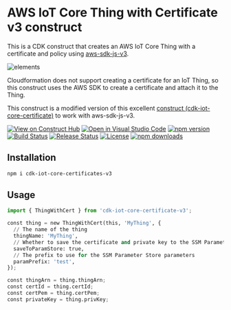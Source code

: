 # AWS IoT Core Thing with Certificate v3 construct

This is a CDK construct that creates an AWS IoT Core Thing with a certificate and policy using [aws-sdk-js-v3](https://github.com/aws/aws-sdk-js-v3).

![elements](./images/iot.png)

Cloudformation does not support creating a certificate for an IoT Thing, so this construct uses the AWS SDK to create a certificate and attach it to the Thing.

This construct is a modified version of this excellent [construct (cdk-iot-core-certificate)](https://github.com/devops-at-home/cdk-iot-core-certificates) to work with aws-sdk-js-v3.

[![View on Construct Hub](https://constructs.dev/badge?package=cdk-iot-core-certificates-v3)](https://constructs.dev/packages/cdk-iot-core-certificates-v3)
[![Open in Visual Studio Code](https://img.shields.io/static/v1?logo=visualstudiocode&label=&message=Open%20in%20Visual%20Studio%20Code&labelColor=2c2c32&color=007acc&logoColor=007acc)](https://open.vscode.dev/badmintoncryer/cdk-iot-core-certificates-v3)
[![npm version](https://badge.fury.io/js/cdk-iot-core-certificates-v3.svg)](https://badge.fury.io/js/cdk-iot-core-certificates-v3)
[![Build Status](https://github.com/badmintoncryer/cdk-iot-core-certificates-v3/actions/workflows/build.yml/badge.svg)](https://github.com/badmintoncryer/cdk-iot-core-certificates-v3/actions/workflows/build.yml)
[![Release Status](https://github.com/badmintoncryer/cdk-iot-core-certificates-v3/actions/workflows/release.yml/badge.svg)](https://github.com/badmintoncryer/cdk-iot-core-certificates-v3/actions/workflows/release.yml)
[![License](https://img.shields.io/badge/License-Apache%202.0-blue.svg)](https://opensource.org/licenses/Apache-2.0)
[![npm downloads](https://img.shields.io/npm/dm/cdk-iot-core-certificates-v3.svg?style=flat)](https://www.npmjs.com/package/cdk-iot-core-certificates-v3)

## Installation

```bash
npm i cdk-iot-core-certificates-v3
```

## Usage

```python
import { ThingWithCert } from 'cdk-iot-core-certificate-v3';

const thing = new ThingWithCert(this, 'MyThing', {
  // The name of the thing
  thingName: 'MyThing',
  // Whether to save the certificate and private key to the SSM Parameter Store
  saveToParamStore: true,
  // The prefix to use for the SSM Parameter Store parameters
  paramPrefix: 'test',
});

const thingArn = thing.thingArn;
const certId = thing.certId;
const certPem = thing.certPem;
const privateKey = thing.privKey;
```

